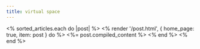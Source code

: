 ```yaml
---
title: virtual space
---
```


<% sorted_articles.each do |post| %>
  <% render '/post.html', { home_page: true, item: post } do %>
    <%= post.compiled_content %>
  <% end %>
<% end %>

